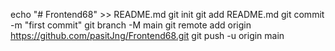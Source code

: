 echo "# Frontend68" >> README.md
git init
git add README.md
git commit -m "first commit"
git branch -M main
git remote add origin https://github.com/pasitJng/Frontend68.git
git push -u origin main